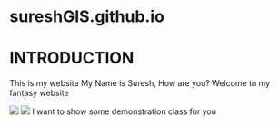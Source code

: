 # sureshGIS.github.io

# INTRODUCTION

This is my website
My Name is Suresh, How are you? Welcome to my fantasy website

![](https://media.tenor.com/QS7Mm3z76CsAAAAM/cat-meme.gif)
![]([https://static.pepy.tech/badge/geemap](https://i.imgur.com/9OOSpDm.png))
I want to show some demonstration class for you
